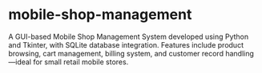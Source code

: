# mobile-shop-management
A GUI-based Mobile Shop Management System developed using Python and Tkinter, with SQLite database integration. Features include product browsing, cart management, billing system, and customer record handling—ideal for small retail mobile stores.
